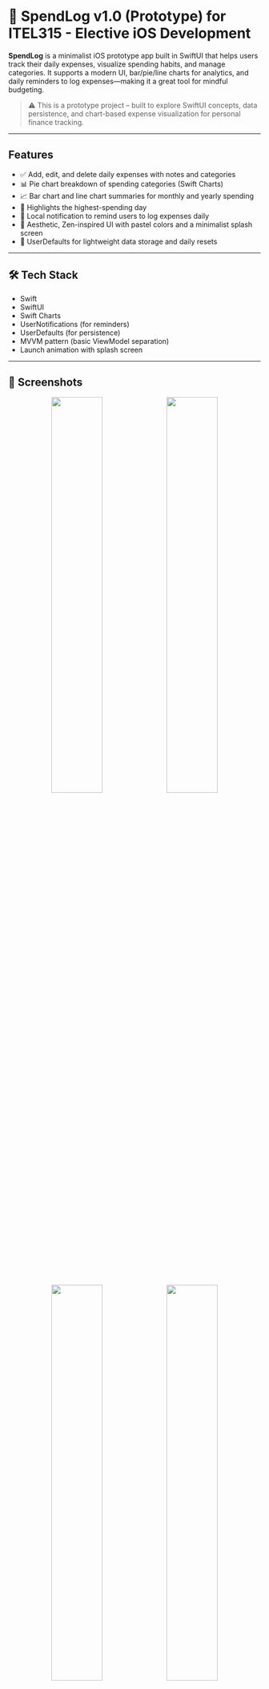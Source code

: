 # 💸 SpendLog v1.0 (Prototype) for ITEL315 - Elective iOS Development

**SpendLog** is a minimalist iOS prototype app built in SwiftUI that helps users track their daily expenses, visualize spending habits, and manage categories. It supports a modern UI, bar/pie/line charts for analytics, and daily reminders to log expenses—making it a great tool for mindful budgeting.

> ⚠️ This is a prototype project – built to explore SwiftUI concepts, data persistence, and chart-based expense visualization for personal finance tracking.

---

## Features

- ✅ Add, edit, and delete daily expenses with notes and categories  
- 📊 Pie chart breakdown of spending categories (Swift Charts)  
- 📈 Bar chart and line chart summaries for monthly and yearly spending  
- 📅 Highlights the highest-spending day  
- 🔔 Local notification to remind users to log expenses daily  
- 🎨 Aesthetic, Zen-inspired UI with pastel colors and a minimalist splash screen  
- 💾 UserDefaults for lightweight data storage and daily resets  

---

## 🛠️ Tech Stack

- Swift  
- SwiftUI  
- Swift Charts  
- UserNotifications (for reminders)  
- UserDefaults (for persistence)  
- MVVM pattern (basic ViewModel separation)  
- Launch animation with splash screen  

---

## 📸 Screenshots

<div align="center">
  <img src="https://github.com/user-attachments/assets/4eba6e01-2a7f-493a-919b-1b384de68ee3" width="45%" />
  <img src="https://github.com/user-attachments/assets/ea13adb4-6b7a-4b00-ae42-e526322cbfb3" width="45%" />
</div>
<br/>
<div align="center">
  <img src="https://github.com/user-attachments/assets/8aefdc1a-13bf-4ad1-95f2-f748eb531277" width="45%" />
  <img src="https://github.com/user-attachments/assets/618686f6-0a3a-478b-a6a4-06a635e2c522" width="45%" />
</div>
<br/>
<div align="center">
  <img src="https://github.com/user-attachments/assets/4f3aee9a-df9d-46b6-be31-d572f8459369" width="45%" />
  <img src="https://github.com/user-attachments/assets/47ef8e40-87a3-4111-876c-fc53c422e9ff" width="45%" />
</div>
<br/>
<div align="center">
  <img src="https://github.com/user-attachments/assets/88185a88-07d1-4804-9644-ef72d8aae06c" width="45%" />
</div>

---

## 🧪 Project Goals

This prototype demonstrates:

- Building a clean, mobile-first expense tracker UI in SwiftUI  
- Using UserDefaults to store and reset daily expense data  
- Displaying multiple chart types using Swift Charts  
- Animating a splash screen with logo scaling and modern loaders  
- Scheduling notifications with UserNotifications  
- Applying MVVM where appropriate  

---

## 📦 Installation

1. Clone the repo:
   ```bash
   git clone https://github.com/your-username/spendlog.git

2. Open `SpendLog.xcodeproj` in Xcode  
3. Run the app on a simulator or device (iOS 16+ recommended)

---

## ⚠️ What Could Improve (for Production Readiness)

### 📁 File Organization

- While ViewModels and folders exist, some logic could be further modularized  
- Use a `Models/`, `ViewModels/`, and `Resources/` structure consistently  
- Consider centralizing color and font styles in `Assets` or a `Theme.swift`  

### 💾 State Management

- Relies on `@StateObject` and `UserDefaults` directly  
- For scalability, Core Data or `@ObservableObject` services would be more robust  
- Dependency injection or a shared data layer would improve testability  

### 🧪 Testing & Edge Cases

- Currently, no error handling or input validation beyond simple formatting  
- Implement validation for negative or extremely high amounts  
- Add unit tests for ViewModel calculations (totals, filters)  

### 🌐 Localization & Strings

- Most strings are hardcoded  
- Use a constants file or `Localizable.strings`  

---

## 🔔 Daily Reminder Setup

The app will prompt users once per day to log their spending.  
You must allow notifications when the app first launches.  
No backend is used — all logic runs locally via `UNUserNotificationCenter`.

---

## 🧑‍💻 Author

Created by **Eissxs** — Not Cowboy, Not Guru.
